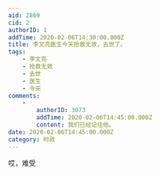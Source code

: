 ```yaml
---
aid: 2869
cid: 2
authorID: 1
addTime: 2020-02-06T14:30:00.000Z
title: 李文亮医生今天抢救无效，去世了。
tags:
    - 李文亮
    - 抢救无效
    - 去世
    - 医生
    - 今天
comments:
    -
        authorID: 3073
        addTime: 2020-02-06T14:45:00.000Z
        content: 我们已经记住他。
date: 2020-02-06T14:45:00.000Z
category: 时政
---
```


哎，难受
